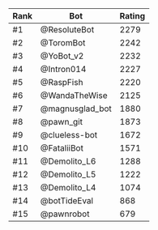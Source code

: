 Rank|Bot|Rating
---|---|---
#1|@ResoluteBot|2279
#2|@ToromBot|2242
#3|@YoBot_v2|2232
#4|@Intron014|2227
#5|@RaspFish|2220
#6|@WandaTheWise|2125
#7|@magnusglad_bot|1880
#8|@pawn_git|1873
#9|@clueless-bot|1672
#10|@FataliiBot|1571
#11|@Demolito_L6|1288
#12|@Demolito_L5|1222
#13|@Demolito_L4|1074
#14|@botTideEval|868
#15|@pawnrobot|679
